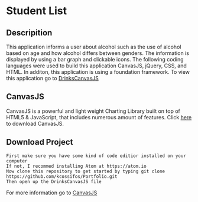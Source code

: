 # Student List

## Descripition 
This application informs a user about alcohol such as the use of alcohol based on age and how alcohol differs between genders. The information is displayed by using a bar graph and clickable icons. The following coding languages were used to build this application CanvasJS, jQuery, CSS, and HTML. In additon, this application is using a foundation framework. To view this application go to [DrinksCanvasJS](https://kcossifos.github.io/Portfolio/DrinksCanvasJS/index.html)

## CanvasJS
CanvasJS is a powerful and light weight Charting Library built on top of HTML5 & JavaScript, that includes numerous amount of features. Click [here](http://canvasjs.com/download-html5-charting-graphing-library/) to download CanvasJS.

## Download Project
```
First make sure you have some kind of code editior installed on your computer
If not, I recommed installing Atom at https://atom.io
Now clone this repository to get started by typing git clone https://github.com/kcossifos/Portfolio.git
Then open up the DrinksCanvasJS file
```

For more information go to [CanvasJS](http://canvasjs.com)
